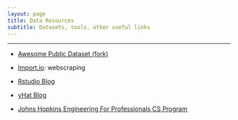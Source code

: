 ```yaml
---
layout: page
title: Data Resources
subtitle: Datasets, tools, other useful links
---
```


----------

* [Awesome Public Dataset (fork)](https://github.com/jasdumas/awesome-public-datasets)

* [Import.io](https://www.import.io/): webscraping

* [Rstudio Blog](http://blog.rstudio.org/)

* [yHat Blog](http://blog.yhat.com/)

* [Johns Hopkins Engineering For Professionals CS Program](https://ep.jhu.edu/programs-and-courses/programs/computer-science)



